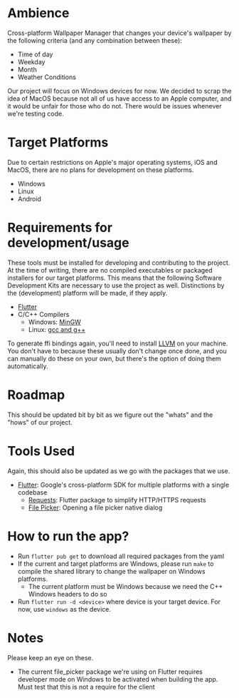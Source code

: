 # Ambience

Cross-platform Wallpaper Manager that changes your device's wallpaper by the following criteria (and any combination between these):

- Time of day
- Weekday
- Month
- Weather Conditions  

Our project will focus on Windows devices for now. We decided to scrap the idea of MacOS because not all of us have access to an Apple computer, and it would be unfair for those who do not. There would be issues whenever we're testing code.

# Target Platforms

Due to certain restrictions on Apple's major operating systems, iOS and MacOS, there are no plans for development on these platforms.

- Windows
- Linux
- Android

# Requirements for development/usage

These tools must be installed for developing and contributing to the project. At the time of writing, there are no compiled executables or packaged installers for our target platforms. This means that the following Software Development Kits are necessary to use the project as well. Distinctions by the (development) platform will be made, if they apply.

- [Flutter](https://flutter.dev)
- C/C++ Compilers
  - Windows: [MinGW](https://opensource.com/article/20/8/gnu-windows-mingw)
  - Linux: [gcc and g++](https://www.cyberciti.biz/faq/howto-installing-gnu-c-compiler-development-environment-on-ubuntu/)

To generate ffi bindings again, you'll need to install [LLVM](https://pub.dev/packages/ffigen#installing-llvm) on your machine. You don't have to because these usually don't change once done, and you can manually do these on your own, but there's the option of doing them automatically.

# Roadmap

This should be updated bit by bit as we figure out the "whats" and the "hows" of our project.


# Tools Used

Again, this should also be updated as we go with the packages that we use.

- [Flutter](https://flutter.dev/): Google's cross-platform SDK for multiple platforms with a single codebase
  - [Requests](https://pub.dev/packages/requests): Flutter package to simplify HTTP/HTTPS requests
  - [File Picker](https://pub.dev/packages/file_picker): Opening a file picker native dialog


# How to run the app?

- Run ```flutter pub get``` to download all required packages from the yaml
- If the current and target platforms are Windows, please run ```make``` to compile the shared library to change the wallpaper on Windows platforms.
  - The current platform must be Windows because we need the C++ Windows headers to do so
- Run ```flutter run -d <device>``` where device is your target device. For now, use ```windows``` as the device.

# Notes

Please keep an eye on these.

- The current file_picker package we're using on Flutter requires developer mode on Windows to be activated when building the app. Must test that this is not a require for the client
